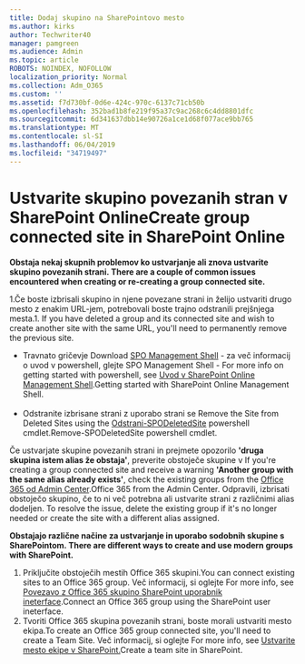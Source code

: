 ```yaml
---
title: Dodaj skupino na SharePointovo mesto
ms.author: kirks
author: Techwriter40
manager: pamgreen
ms.audience: Admin
ms.topic: article
ROBOTS: NOINDEX, NOFOLLOW
localization_priority: Normal
ms.collection: Adm_O365
ms.custom: ''
ms.assetid: f7d730bf-0d6e-424c-970c-6137c71cb50b
ms.openlocfilehash: 352bad1b8fe219f95a37c9ac268c6c4dd8801dfc
ms.sourcegitcommit: 6d341637dbb14e90726a1ce1d68f077ace9bb765
ms.translationtype: MT
ms.contentlocale: sl-SI
ms.lasthandoff: 06/04/2019
ms.locfileid: "34719497"
---
```

# <a name="create-group-connected-site-in-sharepoint-online"></a><span data-ttu-id="1798c-102">Ustvarite skupino povezanih stran v SharePoint Online</span><span class="sxs-lookup"><span data-stu-id="1798c-102">Create group connected site in SharePoint Online</span></span>

<p><span data-ttu-id="1798c-103"><strong>Obstaja nekaj skupnih problemov ko ustvarjanje ali znova ustvarite skupino povezanih strani.&nbsp;</strong></span><span class="sxs-lookup"><span data-stu-id="1798c-103"><strong>There are a couple of common issues encountered when creating or re-creating a group connected site.&nbsp;</strong></span></span></p>  <p><span data-ttu-id="1798c-104">1.Če boste izbrisali skupino in njene povezane strani in želijo ustvariti drugo mesto z enakim URL-jem, potrebovali boste trajno odstranili prejšnjega mesta.</span><span class="sxs-lookup"><span data-stu-id="1798c-104">1. If you have deleted a group and its connected site and wish to create another site with the same URL, you'll need to permanently remove the previous site.</span></span></p>  <ul>  <li><span data-ttu-id="1798c-105">Travnato gričevje <a title="ukazno lupino za upravljanje SPO</span><span class="sxs-lookup"><span data-stu-id="1798c-105">Download <a title="SPO Management Shell</span></span>" href="https://support.office.com/en-ie/article/introduction-to-the-sharepoint-online-management-shell-c16941c3-19b4-4710-8056-34c034493429"><span data-ttu-id="1798c-106">SPO Management Shell</a> - za več informacij o uvod v powershell, glejte <a title="uvod v SharePoint Online Management Shell</span><span class="sxs-lookup"><span data-stu-id="1798c-106">SPO Management Shell</a> - For more info on getting started with powershell, see <a title="Getting started with SharePoint Online Management Shell</span></span>" href="https://docs.microsoft.com/en-us/powershell/module/sharepoint-online/remove-sposite?view=sharepoint-ps"><span data-ttu-id="1798c-107">Uvod v SharePoint Online Management Shell</a>.</span><span class="sxs-lookup"><span data-stu-id="1798c-107">Getting started with SharePoint Online Management Shell</a>.</span></span> <br /><br /></li>  <li><span data-ttu-id="1798c-108">Odstranite izbrisane strani z uporabo strani se <a title="premestitev-SPODeletedSite</span><span class="sxs-lookup"><span data-stu-id="1798c-108">Remove the Site from Deleted Sites using the <a title="Remove-SPODeletedSite</span></span>" href="https://docs.microsoft.com/en-us/powershell/module/sharepoint-online/remove-sposite?view=sharepoint-ps"><span data-ttu-id="1798c-109">Odstrani-SPODeletedSite</a> powershell cmdlet.</span><span class="sxs-lookup"><span data-stu-id="1798c-109">Remove-SPODeletedSite</a> powershell cmdlet.</span></span></li>  </ul>  <p><span data-ttu-id="1798c-110">Če ustvarjate skupine povezanih strani in prejmete opozorilo <strong>'druga skupina istem alias že obstaja'</strong>, preverite obstoječe skupine v <a title="Office 365 od Admin Center</span><span class="sxs-lookup"><span data-stu-id="1798c-110">If you're creating a group connected site and receive a warning <strong>'Another group with the same alias already exists'</strong>, check the existing groups from the <a title="Office 365 from the Admin Center</span></span>" href="https://admin.microsoft.com/Adminportal/Home?source=applauncher#/groups"><span data-ttu-id="1798c-111">Office 365 od Admin Center</a>.</span><span class="sxs-lookup"><span data-stu-id="1798c-111">Office 365 from the Admin Center</a>.</span></span> <span data-ttu-id="1798c-112">Odpravili, izbrisati obstoječo skupino, če to ni več potrebna ali ustvarite strani z različnimi alias dodeljen.&nbsp;</span><span class="sxs-lookup"><span data-stu-id="1798c-112">To resolve the issue, delete the existing group if it's no longer needed or create the site with a different alias assigned.&nbsp;</span></span></p>  <p><span data-ttu-id="1798c-113"><strong>Obstajajo različne načine za ustvarjanje in uporabo sodobnih skupine s SharePointom.&nbsp;</strong></span><span class="sxs-lookup"><span data-stu-id="1798c-113"><strong>There are different ways to create and use modern groups with SharePoint.&nbsp;</strong></span></span></p>  <ol>  <li><span data-ttu-id="1798c-114">Priključite obstoječih mestih Office 365 skupini.</span><span class="sxs-lookup"><span data-stu-id="1798c-114">You can connect existing sites to an Office 365 group.</span></span> <span data-ttu-id="1798c-115">Več informacij, si oglejte <a title="povezavo z Office 365 skupino SharePoint uporabnik ineterface</span><span class="sxs-lookup"><span data-stu-id="1798c-115">For more info, see <a title="Connect an Office 365 group using the SharePoint user ineterface</span></span>" href="https://docs.microsoft.com/en-us/sharepoint/dev/transform/modernize-connect-to-office365-group#connect-an-office-365-group-using-the-sharepoint-user-interface"><span data-ttu-id="1798c-116">Povezavo z Office 365 skupino SharePoint uporabnik ineterface</a>.</span><span class="sxs-lookup"><span data-stu-id="1798c-116">Connect an Office 365 group using the SharePoint user ineterface</a>.</span></span></li>  <li><span data-ttu-id="1798c-117">Tvoriti Office 365 skupina povezanih strani, boste morali ustvariti mesto ekipa.</span><span class="sxs-lookup"><span data-stu-id="1798c-117">To create an Office 365 group connected site, you'll need to create a Team Site.</span></span> <span data-ttu-id="1798c-118">Več informacij, si oglejte <a title="ustvariti mesto ekipa v SharePoint</span><span class="sxs-lookup"><span data-stu-id="1798c-118">For more info, see <a title="Create a team site in SharePoint</span></span>" href="https://support.office.com/en-us/article/create-a-team-site-in-sharepoint-ef10c1e7-15f3-42a3-98aa-b5972711777d"><span data-ttu-id="1798c-119">Ustvarite mesto ekipe v SharePoint.</a></span><span class="sxs-lookup"><span data-stu-id="1798c-119">Create a team site in SharePoint.</a></span></span></li>  </ol>

